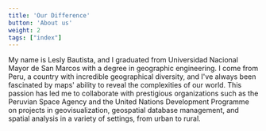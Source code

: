 ```yaml
---
title: 'Our Difference'
button: 'About us'
weight: 2
tags: ["index"]
---
```


My name is Lesly Bautista, and I graduated from Universidad Nacional Mayor de San Marcos with a degree in geographic engineering. I come from Peru, a country with incredible geographical diversity, and I've always been fascinated by maps' ability to reveal the complexities of our world. This passion has led me to collaborate with prestigious organizations such as the Peruvian Space Agency and the United Nations Development Programme on projects in geovisualization, geospatial database management, and spatial analysis in a variety of settings, from urban to rural.
